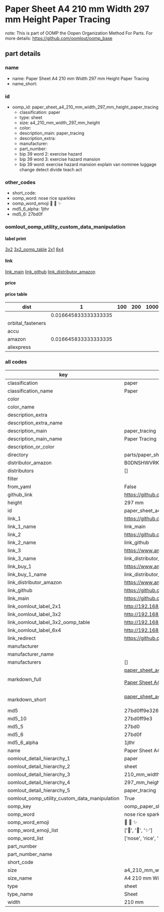# Paper Sheet A4 210 mm Width 297 mm Height Paper Tracing  

note: This is part of OOMP the Oopen Organization Method For Parts. For more details: https://github.com/oomlout/oomp_base

##  part details
  







### name
* name: Paper Sheet A4 210 mm Width 297 mm Height Paper Tracing
* name_short: 
### id
* oomp_id: paper_sheet_a4_210_mm_width_297_mm_height_paper_tracing
  * classification: paper
  * type: sheet
  * size: a4_210_mm_width_297_mm_height
  * color: 
  * description_main: paper_tracing
  * description_extra: 
  * manufacturer: 
  * part_number: 
  * bip 39 word 2: exercise hazard
  * bip 39 word 3: exercise hazard mansion
  * bip 39 word: exercise hazard mansion explain van nominee luggage change detect divide teach act

### other_codes
* short_code: 
* oomp_word: nose rice sparkles
* oomp_word_emoji :nose: :rice: :sparkles:
* md5_6_alpha: 1jthr
* md5_6: 27bd0f






### oomlout_oomp_utility_custom_data_manipulation
#### label print
[3x2](http://192.168.1.245:1112/?label=oomp%201jthr)
[3x2_oomp_table](http://192.168.1.108:1112/?label=oomp%201jthr)
[2x1](http://192.168.1.242:1112/?label=oomp%201jthr)
[6x4](http://192.168.1.55:1112/?label=oomp%201jthr)    

#### link

[link_main](https://github.com/oomlout/oomlout_oomp_version_1_messy/tree/main/parts/paper_sheet_a4_210_mm_width_297_mm_height_paper_tracing) [link_github](https://github.com/oomlout/oomlout_oomp_version_1_messy/tree/main/parts/paper_sheet_a4_210_mm_width_297_mm_height_paper_tracing) [link_distributor_amazon](https://www.amazon.co.uk/dp/B0DNSHWVRK)                            

#### price

#### price table
| dist | 1 | 100 | 200 | 1000 | 10000 |
|------|---|-----|-----|------|-------|
|  | 0.016645833333333335 |  |  |  |  |
| orbital_fasteners |  |  |  |  |  | 
| accu |  |  |  |  |  | 
| amazon | 0.016645833333333335 |  |  |  |  | 
| aliexpress |  |  |  |  |  | 














### all codes 
| key | value |  
| --- | --- |  
| classification | paper |  
| classification_name | Paper |  
| color |  |  
| color_name |  |  
| description_extra |  |  
| description_extra_name |  |  
| description_main | paper_tracing |  
| description_main_name | Paper Tracing |  
| description_or_color |   |  
| directory | parts/paper_sheet_a4_210_mm_width_297_mm_height_paper_tracing |  
| distributor_amazon | B0DNSHWVRK |  
| distributors | [] |  
| filter |  |  
| from_yaml | False |  
| github_link | https://github.com/oomlout/oomlout_oomp_part_src/tree/main/parts/paper_sheet_a4_210_mm_width_297_mm_height_paper_tracing |  
| height | 297 mm |  
| id | paper_sheet_a4_210_mm_width_297_mm_height_paper_tracing |  
| link_1 | https://github.com/oomlout/oomlout_oomp_version_1_messy/tree/main/parts/paper_sheet_a4_210_mm_width_297_mm_height_paper_tracing |  
| link_1_name | link_main |  
| link_2 | https://github.com/oomlout/oomlout_oomp_version_1_messy/tree/main/parts/paper_sheet_a4_210_mm_width_297_mm_height_paper_tracing |  
| link_2_name | link_github |  
| link_3 | https://www.amazon.co.uk/dp/B0DNSHWVRK |  
| link_3_name | link_distributor_amazon |  
| link_buy_1 | https://www.amazon.co.uk/dp/B0DNSHWVRK |  
| link_buy_1_name | link_distributor_amazon |  
| link_distributor_amazon | https://www.amazon.co.uk/dp/B0DNSHWVRK |  
| link_github | https://github.com/oomlout/oomlout_oomp_version_1_messy/tree/main/parts/paper_sheet_a4_210_mm_width_297_mm_height_paper_tracing |  
| link_main | https://github.com/oomlout/oomlout_oomp_version_1_messy/tree/main/parts/paper_sheet_a4_210_mm_width_297_mm_height_paper_tracing |  
| link_oomlout_label_2x1 | http://192.168.1.242:1112/?label=oomp%201jthr |  
| link_oomlout_label_3x2 | http://192.168.1.245:1112/?label=oomp%201jthr |  
| link_oomlout_label_3x2_oomp_table | http://192.168.1.108:1112/?label=oomp%201jthr |  
| link_oomlout_label_6x4 | http://192.168.1.55:1112/?label=oomp%201jthr |  
| link_redirect | https://github.com/oomlout/oomlout_oomp_version_1_messy/tree/main/parts/paper_sheet_a4_210_mm_width_297_mm_height_paper_tracing |  
| manufacturer |  |  
| manufacturer_name |  |  
| manufacturers | [] |  
| markdown_full | [paper_sheet_a4_210_mm_width_297_mm_height_paper_tracing](none)<br>[](none)<br>[Paper Sheet A4 210 Mm Width 297 Mm Height Paper Tracing](none)<br><br> |  
| markdown_short | [paper_sheet_a4_210_mm_width_297_mm_height_paper_tracing](none)<br><br> |  
| md5 | 27bd0ff9e326309a57f895090e9a7a7a |  
| md5_10 | 27bd0ff9e3 |  
| md5_5 | 27bd0 |  
| md5_6 | 27bd0f |  
| md5_6_alpha | 1jthr |  
| name | Paper Sheet A4 210 mm Width 297 mm Height Paper Tracing |  
| oomlout_detail_hierarchy_1 | paper |  
| oomlout_detail_hierarchy_2 | sheet |  
| oomlout_detail_hierarchy_3 | 210_mm_width |  
| oomlout_detail_hierarchy_4 | 297_mm_height |  
| oomlout_detail_hierarchy_5 | paper_tracing |  
| oomlout_oomp_utility_custom_data_manipulation | True |  
| oomp_key | oomp_paper_sheet_a4_210_mm_width_297_mm_height_paper_tracing |  
| oomp_word | nose rice sparkles |  
| oomp_word_emoji | :nose: :rice: :sparkles: |  
| oomp_word_emoji_list | [':nose:', ':rice:', ':sparkles:'] |  
| oomp_word_list | ['nose', 'rice', 'sparkles'] |  
| part_number |  |  
| part_number_name |  |  
| short_code |  |  
| size | a4_210_mm_width_297_mm_height |  
| size_name | A4 210 mm Width 297 mm Height |  
| type | sheet |  
| type_name | Sheet |  
| width | 210 mm |  
